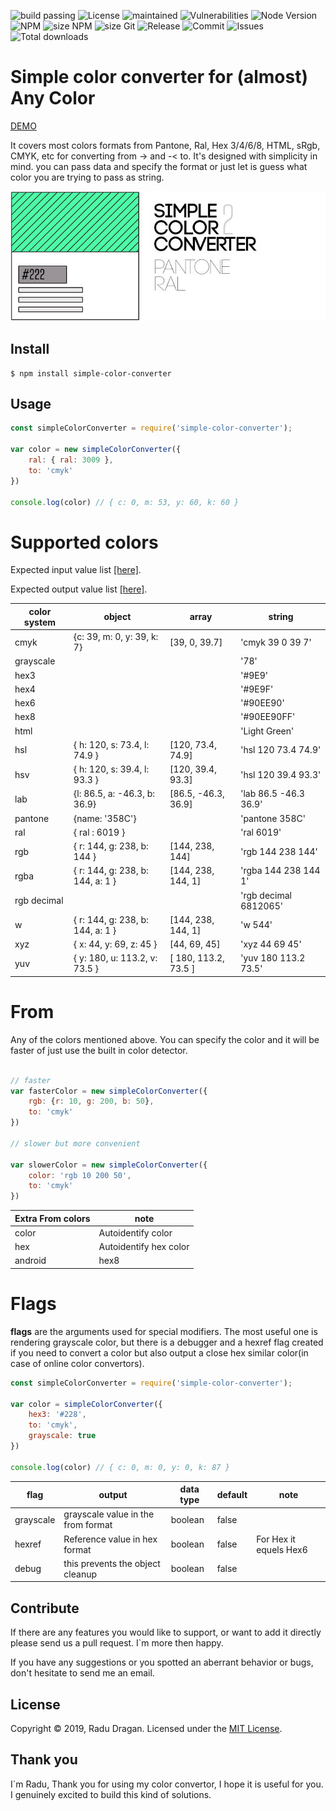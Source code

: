 ![build passing](https://travis-ci.org/draganradu/simple-color-convertor-pantone-ral.svg?branch=master) ![License](https://img.shields.io/npm/l/simple-color-converter) ![maintained](https://img.shields.io/maintenance/yes/2020) ![Vulnerabilities](https://img.shields.io/snyk/vulnerabilities/npm/simple-color-converter) 
![Node Version](https://img.shields.io/node/v/simple-color-converter) ![NPM](https://img.shields.io/npm/v/simple-color-converter) 
![size NPM](https://img.shields.io/bundlephobia/min/simple-color-converter)  ![size Git](https://img.shields.io/github/languages/code-size/draganradu/simple-color-convertor-pantone-ral) 
![Release](https://img.shields.io/github/release-date/draganradu/simple-color-convertor-pantone-ral)  ![Commit](https://img.shields.io/github/last-commit/draganradu/simple-color-convertor-pantone-ral) 
![Issues](https://img.shields.io/github/issues/draganradu/simple-color-convertor-pantone-ral) 
![Total downloads](https://img.shields.io/npm/dt/simple-color-converter) 


# Simple color converter for (almost) Any Color

[DEMO](https://draganradu.github.io/)

It covers most colors formats from Pantone, Ral, Hex 3/4/6/8, HTML, sRgb, CMYK, etc for converting from -> and -< to. 
It's designed with simplicity in mind. you can pass data and specify the format or just let is guess what color you are trying to pass as string.

![simple color convertor logo](https://raw.githubusercontent.com/draganradu/simple-color-convertor-pantone-ral/master/assets/simple-color-convertor-pantone-ral.jpg)

## Install
```
$ npm install simple-color-converter
```
## Usage

```javascript
const simpleColorConverter = require('simple-color-converter');

var color = new simpleColorConverter({
    ral: { ral: 3009 }, 
    to: 'cmyk'
})

console.log(color) // { c: 0, m: 53, y: 60, k: 60 } 
```

# Supported colors
Expected input value list [[here]](https://github.com/draganradu/simple-color-convertor-pantone-ral/blob/master/exemple_color.md#accepted-input).

Expected output value list [[here]](https://github.com/draganradu/simple-color-convertor-pantone-ral/blob/master/exemple_color.md#expected-output).

| color system      |  object   | array     | string |
| ---               |  ---      | ---       | ---    |
| cmyk              | {c: 39, m: 0, y: 39, k: 7} | [39, 0, 39.7] | 'cmyk 39 0 39 7'
| grayscale         |           |           | '78' |
| hex3              |           |           | '#9E9' |
| hex4              |           |           | '#9E9F' |
| hex6              |           |           | '#90EE90' |
| hex8              |           |           | '#90EE90FF' |
| html              |           |           | 'Light Green' |
| hsl               | { h: 120, s: 73.4, l: 74.9 } | [120, 73.4, 74.9] | 'hsl 120 73.4 74.9' |
| hsv               | { h: 120, s: 39.4, l: 93.3 } | [120, 39.4, 93.3] | 'hsl 120 39.4 93.3' |
| lab               |  {l: 86.5, a: -46.3, b: 36.9} | [86.5, -46.3, 36.9] | 'lab 86.5 -46.3 36.9' |
| pantone           | {name: '358C'} | | 'pantone 358C' |
| ral   | { ral : 6019 } | | 'ral 6019'|
| rgb | { r: 144, g: 238, b: 144 } | [144, 238, 144] | 'rgb 144 238 144'|
| rgba | { r: 144, g: 238, b: 144, a: 1 } | [144, 238, 144, 1] | 'rgba 144 238 144 1'|
| rgb decimal | | | 'rgb decimal 6812065' | 
| w | { r: 144, g: 238, b: 144, a: 1 } | [144, 238, 144, 1] | 'w 544' |
| xyz | { x: 44, y: 69, z: 45 } | [44, 69, 45] | 'xyz 44 69 45' |
| yuv | { y: 180, u: 113.2, v: 73.5 } | [ 180, 113.2, 73.5 ] | 'yuv 180 113.2 73.5' |

# From
Any of the colors mentioned above. You can specify the color and it will be faster of just use the built in color detector.

```javascript

// faster
var fasterColor = new simpleColorConverter({
    rgb: {r: 10, g: 200, b: 50}, 
    to: 'cmyk'
})

// slower but more convenient

var slowerColor = new simpleColorConverter({
    color: 'rgb 10 200 50', 
    to: 'cmyk'
})

```

| Extra From colors         |  note         |
| ---                       |  ---          |
| color                     |  Autoidentify color         |
| hex                       |  Autoidentify hex color         |
| android                   |  hex8         |

# Flags
**flags** are the arguments used for special modifiers. The most useful one is rendering grayscale color, but there is a debugger and a hexref flag created if you need to convert a color but also output a close hex similar color(in case of online color convertors).

```javascript
const simpleColorConverter = require('simple-color-converter');

var color = simpleColorConverter({
    hex3: '#228', 
    to: 'cmyk', 
    grayscale: true 
})

console.log(color) // { c: 0, m: 0, y: 0, k: 87 }
```

| flag      | output                                | data type     | default   | note  |
| ---       | ---                                   | ---           | ---       | ---   |
| grayscale | grayscale value in the from format    | boolean       | false          |       |
| hexref    | Reference value in hex format         | boolean       | false          | For Hex it equels Hex6 |
| debug     | this prevents the object cleanup      | boolean       | false          |       |


## Contribute
If there are any features you would like to support, or want to add it directly please send us a pull request. I`m more then happy. 

If you have any suggestions or you spotted an aberrant behavior or bugs, don't hesitate to send me an email. 
  
## License

Copyright © 2019, Radu Dragan. Licensed under the [MIT License](https://github.com/draganradu/simple-color-convertor-pantone-ral/blob/master/LICENSE).

## Thank you

I`m Radu, Thank you for using my color convertor, I hope it is useful for you. I genuinely excited to build this kind of solutions.